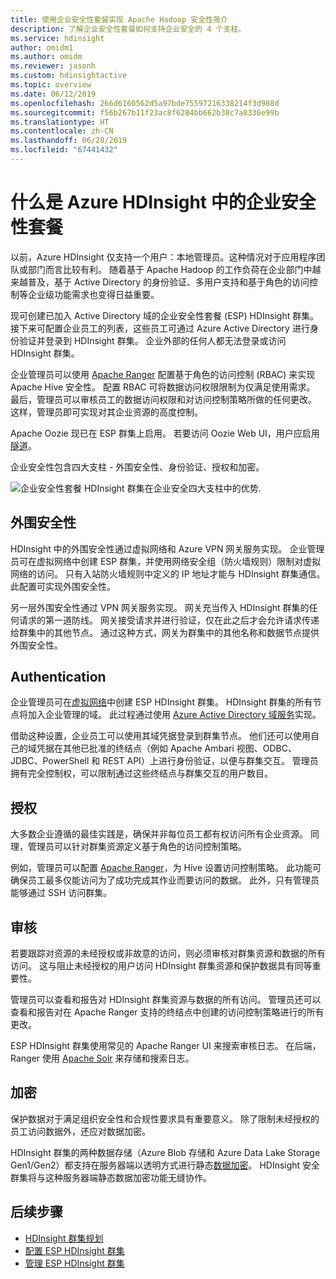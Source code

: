 ```yaml
---
title: 使用企业安全性套餐实现 Apache Hadoop 安全性简介
description: 了解企业安全性套餐如何支持企业安全的 4 个支柱。
ms.service: hdinsight
author: omidm1
ms.author: omidm
ms.reviewer: jasonh
ms.custom: hdinsightactive
ms.topic: overview
ms.date: 06/12/2019
ms.openlocfilehash: 266d6160562d5a97bde75597216338214f3d988d
ms.sourcegitcommit: f56b267b11f23ac8f6284bb662b38c7a8336e99b
ms.translationtype: HT
ms.contentlocale: zh-CN
ms.lasthandoff: 06/28/2019
ms.locfileid: "67441432"
---
```

# <a name="what-is-enterprise-security-package-in-azure-hdinsight"></a>什么是 Azure HDInsight 中的企业安全性套餐

以前，Azure HDInsight 仅支持一个用户：本地管理员。这种情况对于应用程序团队或部门而言比较有利。 随着基于 Apache Hadoop 的工作负荷在企业部门中越来越普及，基于 Active Directory 的身份验证、多用户支持和基于角色的访问控制等企业级功能需求也变得日益重要。 

现可创建已加入 Active Directory 域的企业安全性套餐 (ESP) HDInsight 群集。 接下来可配置企业员工的列表，这些员工可通过 Azure Active Directory 进行身份验证并登录到 HDInsight 群集。 企业外部的任何人都无法登录或访问 HDInsight 群集。 

企业管理员可以使用 [Apache Ranger](https://ranger.apache.org/) 配置基于角色的访问控制 (RBAC) 来实现 Apache Hive 安全性。 配置 RBAC 可将数据访问权限限制为仅满足使用需求。 最后，管理员可以审核员工的数据访问权限和对访问控制策略所做的任何更改。 这样，管理员即可实现对其企业资源的高度控制。

Apache Oozie 现已在 ESP 群集上启用。 若要访问 Oozie Web UI，用户应启用[隧道](../hdinsight-linux-ambari-ssh-tunnel.md)。

企业安全性包含四大支柱 - 外围安全性、身份验证、授权和加密。

![企业安全性套餐 HDInsight 群集在企业安全四大支柱中的优势](./media/apache-domain-joined-introduction/hdinsight-domain-joined-four-pillars.png).

## <a name="perimeter-security"></a>外围安全性
HDInsight 中的外围安全性通过虚拟网络和 Azure VPN 网关服务实现。 企业管理员可在虚拟网络中创建 ESP 群集，并使用网络安全组（防火墙规则）限制对虚拟网络的访问。 只有入站防火墙规则中定义的 IP 地址才能与 HDInsight 群集通信。 此配置可实现外围安全性。

另一层外围安全性通过 VPN 网关服务实现。 网关充当传入 HDInsight 群集的任何请求的第一道防线。 网关接受请求并进行验证，仅在此之后才会允许请求传递给群集中的其他节点。 通过这种方式，网关为群集中的其他名称和数据节点提供外围安全性。

## <a name="authentication"></a>Authentication
企业管理员可在[虚拟网络](https://azure.microsoft.com/services/virtual-network/)中创建 ESP HDInsight 群集。 HDInsight 群集的所有节点将加入企业管理的域。 此过程通过使用 [Azure Active Directory 域服务](../../active-directory-domain-services/overview.md)实现。 

借助这种设置，企业员工可以使用其域凭据登录到群集节点。 他们还可以使用自己的域凭据在其他已批准的终结点（例如 Apache Ambari 视图、ODBC、JDBC、PowerShell 和 REST API）上进行身份验证，以便与群集交互。 管理员拥有完全控制权，可以限制通过这些终结点与群集交互的用户数目。

## <a name="authorization"></a>授权
大多数企业遵循的最佳实践是，确保并非每位员工都有权访问所有企业资源。 同理，管理员可以针对群集资源定义基于角色的访问控制策略。 

例如，管理员可以配置 [Apache Ranger](https://ranger.apache.org/)，为 Hive 设置访问控制策略。 此功能可确保员工最多仅能访问为了成功完成其作业而要访问的数据。 此外，只有管理员能够通过 SSH 访问群集。

## <a name="auditing"></a>审核
若要跟踪对资源的未经授权或非故意的访问，则必须审核对群集资源和数据的所有访问。 这与阻止未经授权的用户访问 HDInsight 群集资源和保护数据具有同等重要性。 

管理员可以查看和报告对 HDInsight 群集资源与数据的所有访问。 管理员还可以查看和报告对在 Apache Ranger 支持的终结点中创建的访问控制策略进行的所有更改。 

ESP HDInsight 群集使用常见的 Apache Ranger UI 来搜索审核日志。 在后端，Ranger 使用 [Apache Solr](https://lucene.apache.org/solr/) 来存储和搜索日志。

## <a name="encryption"></a>加密
保护数据对于满足组织安全性和合规性要求具有重要意义。 除了限制未经授权的员工访问数据外，还应对数据加密。 

HDInsight 群集的两种数据存储（Azure Blob 存储和 Azure Data Lake Storage Gen1/Gen2）都支持在服务器端以透明方式进行静态[数据加密](../../storage/common/storage-service-encryption.md)。 HDInsight 安全群集将与这种服务器端静态数据加密功能无缝协作。

## <a name="next-steps"></a>后续步骤

* [HDInsight 群集规划](apache-domain-joined-architecture.md)
* [配置 ESP HDInsight 群集](apache-domain-joined-configure.md)
* [管理 ESP HDInsight 群集](apache-domain-joined-manage.md)
